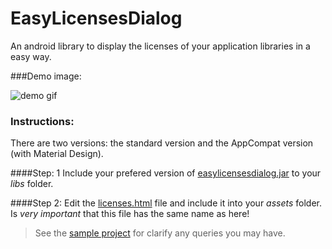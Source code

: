 # EasyLicensesDialog

An android library to display the licenses of your application libraries in a easy way.

###Demo image:

![demo gif](https://raw.githubusercontent.com/marcoscgdev/EasyLicensesDialog/master/sample/device-2016-06-21-005826.gif)

### Instructions:

There are two versions: the standard version and the AppCompat version (with Material Design).

####Step: 1
Include your prefered version of [easylicensesdialog.jar](https://github.com/marcoscgdev/EasyLicensesDialog/blob/master/library) to your _libs_ folder.

####Step 2:
Edit the [licenses.html](https://github.com/marcoscgdev/EasyLicensesDialog/tree/master/html%20file) file and include it into your _assets_ folder. Is *very important* that this file has the same name as here!

>See the [sample project](https://github.com/marcoscgdev/EasyLicensesDialog/tree/master/sample) for clarify any queries you may have.
